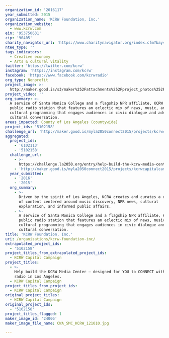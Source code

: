```yaml
---
organization_id: '2016117'
year_submitted: 2015
organization_name: 'KCRW Foundation, Inc.'
organization_website:
  - www.kcrw.com
ein: '953750631'
zip: '90405'
charity_navigator_url: 'https://www.charitynavigator.org/index.cfm?bay=search.profile&ein=953750631'
ntee_type: ''
tags_indicators:
  - Creative economy
  - Arts & cultural vitality
twitter: 'https://twitter.com/kcrw'
instagram: 'https://instagram.com/kcrw'
facebook: 'https://www.facebook.com/kcrwradio'
org_type: Nonprofit
project_image: >-
  http://maker.good.is/s3/maker%252Fattachments%252Fproject_photos%252Fimages%252F24006%252Fdisplay%252FCWA_SMC_KCRW_121010.jpg=c570x385
project_video: ''
org_summary: >-
  A service of Santa Monica College and a flagship NPR affiliate, KCRW is a
  public radio station that features an eclectic mix of news, music, and
  cultural programming that engages audiences in civic dialogue and advances
  cultural conversation.
areas_impacted: County of Los Angeles (countywide)
project_ids: '5102158'
challenge_url: 'http://maker.good.is/myla2050connect2015/projects/kcrwcapitalcampaign.html'
aggregated:
  project_ids:
    - '6102113'
    - '5102158'
  challenge_url:
    - >-
      https://challenge.la2050.org/entry/help-build-the-kcrw-media-center-—-designed-for-you-to-connect-with-public-radio-in-los-angeles
    - 'http://maker.good.is/myla2050connect2015/projects/kcrwcapitalcampaign.html'
  year_submitted:
    - '2016'
    - '2015'
  org_summary:
    - >-
      Driven by the spirit of Los Angeles, KCRW creates and curates a unique mix
      of content centered around music discovery, NPR news, cultural
      exploration, and informed public affairs.
    - >-
      A service of Santa Monica College and a flagship NPR affiliate, KCRW is a
      public radio station that features an eclectic mix of news, music, and
      cultural programming that engages audiences in civic dialogue and advances
      cultural conversation.
title: 'KCRW Foundation, Inc.'
uri: /organizations/kcrw-foundation-inc/
extrapolated_project_ids:
  - '5102158'
project_titles_from_extrapolated_project_ids:
  - KCRW Capital Campaign
project_titles:
  - >-
    Help build the KCRW Media Center — designed for YOU to CONNECT with public
    radio in Los Angeles.
  - KCRW Capital Campaign
project_titles_from_project_ids:
  - KCRW Capital Campaign
original_project_titles:
  - KCRW Capital Campaign
original_project_ids:
  - '5102158'
project_titles_flagged: 1
maker_image_id: '24006'
maker_image_file_name: CWA_SMC_KCRW_121010.jpg

---
```

